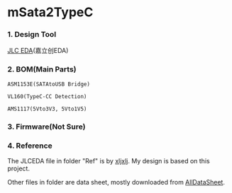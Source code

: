 # mSata2TypeC

### 1. Design Tool
[JLC EDA](https://www.jlcpcb.com/eda)(嘉立创EDA)

### 2. BOM(Main Parts)
    ASM1153E(SATAtoUSB Bridge)

    VL160(TypeC-CC Detection)

    AMS1117(5Vto3V3, 5Vto1V5)

### 3. Firmware(Not Sure)

### 4. Reference
The JLCEDA file in folder "Ref" is by [xljxlj](https://oshwhub.com/xljxlj/typec-jie-kou-de-msata-ying-pan-he-zi#P4). My design is based on this project.

Other files in folder are data sheet, mostly downloaded from [AllDataSheet](https://www.alldatasheet.com).
